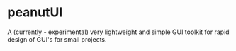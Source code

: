 peanutUI
========

A (currently - experimental) very lightweight and simple GUI toolkit for rapid design of GUI's for small projects.

